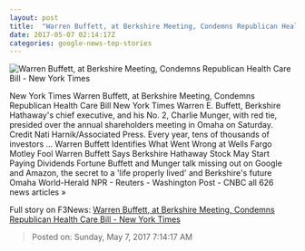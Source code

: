 ```yaml
---
layout: post
title:  "Warren Buffett, at Berkshire Meeting, Condemns Republican Health Care Bill - New York Times"
date: 2017-05-07 02:14:17Z
categories: google-news-top-stories
---
```


![Warren Buffett, at Berkshire Meeting, Condemns Republican Health Care Bill - New York Times](https://static01.nyt.com/images/2017/05/07/us/07DB-Hathaway/07DB-Hathaway-facebookJumbo.jpg)

New York Times Warren Buffett, at Berkshire Meeting, Condemns Republican Health Care Bill New York Times Warren E. Buffett, Berkshire Hathaway's chief executive, and his No. 2, Charlie Munger, with red tie, presided over the annual shareholders meeting in Omaha on Saturday. Credit Nati Harnik/Associated Press. Every year, tens of thousands of investors ... Warren Buffett Identifies What Went Wrong at Wells Fargo Motley Fool Warren Buffett Says Berkshire Hathaway Stock May Start Paying Dividends Fortune Buffett and Munger talk missing out on Google and Amazon, the secret to a 'life properly lived' and Berkshire's future Omaha World-Herald NPR - Reuters - Washington Post - CNBC all 626 news articles »


Full story on F3News: [Warren Buffett, at Berkshire Meeting, Condemns Republican Health Care Bill - New York Times](http://www.f3nws.com/n/DeYef)

> Posted on: Sunday, May 7, 2017 7:14:17 AM
